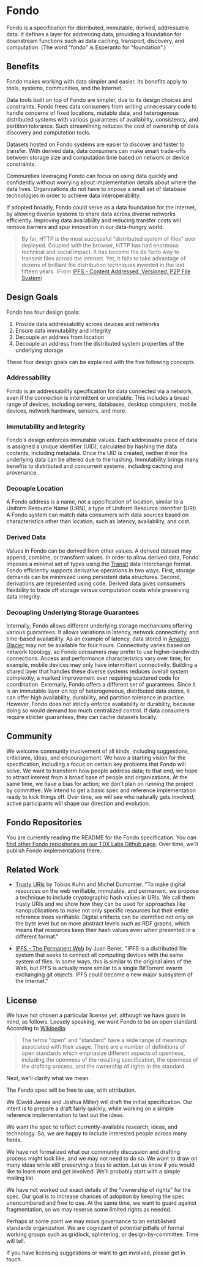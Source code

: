 # Fondo

Fondo is a specification for distributed, immutable, derived, addressable
data. It defines a layer for addressing data, providing a foundation for
downstream functions such as data caching, transport, discovery, and
computation. (The word "fondo" is Esperanto for "foundation".)

## Benefits

Fondo makes working with data simpler and easier. Its benefits apply to tools,
systems, communities, and the Internet.

Data tools built on top of Fondo are simpler, due to its design choices and
constraints. Fondo frees data consumers from writing unnecessary code to handle
concerns of fixed locations, mutable data, and heterogenous distributed systems
with various guarantees of availability, consistency, and partition
tolerance. Such streamlining reduces the cost of ownership of data discovery and
computation tools.

Datasets hosted on Fondo systems are easier to discover and faster to
transfer. With derived data, data consumers can make smart trade-offs between
storage size and computation time based on network or device constraints.

Communities leveraging Fondo can focus on using data quickly and confidently
without worrying about implementation details about where the data
lives. Organizations do not have to impose a small set of database technologies
in order to achieve data interoperability.

If adopted broadly, Fondo could serve as a data foundation for the Internet, by
allowing diverse systems to share data across diverse networks
efficiently. Improving data availability and reducing transfer costs will remove
barriers and spur innovation in our data-hungry world.

> By far, HTTP is the most successful "distributed system of files" ever
> deployed. Coupled with the browser, HTTP has had enormous technical and social
> impact. It has become the de facto way to transmit files across the
> internet. Yet, it fails to take advantage of dozens of brilliant file
> distribution techniques invented in the last fifteen years. (From
> [IPFS - Content Addressed, Versioned, P2P File System][ipfs])

## Design Goals

Fondo has four design goals:

1. Provide data addressability across devices and networks
2. Ensure data immutability and integrity
3. Decouple an address from location
4. Decouple an address from the distributed system properties of the underlying
   storage

These four design goals can be explained with the five following concepts.

### Addressability

Fondo is an addressability specification for data connected via a network, even
if the connection is intermittent or unreliable. This includes a broad range of
devices, including servers, databases, desktop computers, mobile devices,
network hardware, sensors, and more.

### Immutability and Integrity

Fondo's design enforces immutable values. Each addressable piece of data is
assigned a unique identifier (UID), calculated by hashing the data contents,
including metadata. Once the UID is created, neither it nor the underlying data
can be altered due to the hashing. Immutability brings many benefits to
distributed and concurrent systems, including caching and provenance.

### Decouple Location

A Fondo address is a name, not a specification of location, similar to a Uniform
Resource Name (URN), a type of Uniform Resource Identifier (URI). A Fondo system
can match data consumers with data sources based on characteristics other than
location, such as latency, availability, and cost.

### Derived Data

Values in Fondo can be derived from other values. A derived dataset may append,
combine, or transform values. In order to allow derived data, Fondo imposes a
minimal set of types using the [Transit][transit] data interchange format. Fondo
efficiently supports derivative operations in two ways. First, storage demands
can be minimized using persistent data structures. Second, derivations are
represented using code. Derived data gives consumers flexibility to trade off
storage versus computation costs while preserving data integrity.

### Decoupling Underlying Storage Guarantees

Internally, Fondo allows different underlying storage mechanisms offering
various guarantees. It allows variations in latency, network connectivity, and
time-based availability. As an example of latency, data stored in
[Amazon Glacier][glacier] may not be available for four hours. Connectivity
varies based on network topology, so Fondo consumers may prefer to use
higher-bandwidth connections. Access and performance characteristics vary over
time; for example, mobile devices may only have intermittent
connectivity. Building a shared layer that handles these diverse systems reduces
overall system complexity, a marked improvement over requiring scattered code
for coordination. Externally, Fondo offers a different set of guarantees. Since
it is an immutable layer on top of heterogeneous, distributed data stores, it
can offer high availability, durability, and partition tolerance in
practice. However, Fondo does not strictly enforce availability or durability,
because doing so would demand too much centralized control. If data consumers
require stricter guarantees, they can cache datasets locally.

## Community

We welcome community involvement of all kinds, including suggestions,
criticisms, ideas, and encouragement. We have a starting vision for the
specification, including a focus on certain key problems that Fondo will
solve. We want to transform how people address data; to that end, we hope to
attract interest from a broad base of people and organizations. At the same
time, we have a bias for action; we don't plan on running the project by
committee. We intend to get a basic spec and reference implementation ready to
kick things off. Over time, we will see who naturally gets involved; active
participants will shape our direction and evolution.

## Fondo Repositories

You are currently reading the README for the Fondo specification. You can
[find other Fondo repositories on our TDX Labs Github page][tdx-fondo]. Over
time, we'll publish Fondo implementations there.

## Related Work

* [Trusty URIs][trusty-uris] by Tobias Kuhn and Michel Dumontier. "To make
  digital resources on the web verifiable, immutable, and permanent, we propose
  a technique to include cryptographic hash values in URIs. We call them trusty
  URIs and we show how they can be used for approaches like nanopublications to
  make not only specific resources but their entire reference trees
  verifiable. Digital artifacts can be identified not only on the byte level but
  on more abstract levels such as RDF graphs, which means that resources keep
  their hash values even when presented in a different format."

* [IPFS - The Permanent Web][ipfs] by Juan Benet. "IPFS is a distributed file
  system that seeks to connect all computing devices with the same system of
  files. In some ways, this is similar to the original aims of the Web, but IPFS
  is actually more similar to a single BitTorrent swarm exchanging git
  objects. IPFS could become a new major subsystem of the Internet."

## License

We have not chosen a particular license yet, although we have goals in mind, as
follows. Loosely speaking, we want Fondo to be an open standard. According to
[Wikipedia][open-standard]:

> The terms "open" and "standard" have a wide range of meanings associated with
> their usage. There are a number of definitions of open standards which
> emphasize different aspects of openness, including the openness of the
> resulting specification, the openness of the drafting process, and the
> ownership of rights in the standard.

Next, we'll clarify what we mean.

The Fondo spec will be free to use, with attribution.

We (David James and Joshua Miller) will draft the initial specification. Our
intent is to prepare a draft fairly quickly, while working on a simple reference
implementation to test out the ideas.

We want the spec to reflect currently-available research, ideas, and
technology. So, we are happy to include interested people across many fields.

We have not formalized what our community discussion and drafting process might
look like, and we may not need to do so. We want to draw on many ideas while
still preserving a bias to action. Let us know if you would like to learn more
and get involved. We'll probably start with a simple mailing list.

We have not worked out exact details of the "ownership of rights" for the
spec. Our goal is to increase chances of adoption by keeping the spec
unencumbered and free to use. At the same time, we want to guard against
fragmentation, so we may reserve some limited rights as needed.

Perhaps at some point we may move governance to an established standards
organization. We are cognizant of potential pitfalls of formal working groups
such as gridlock, splintering, or design-by-committee. Time will tell.

If you have licensing suggestions or want to get involved, please get in touch.

[glacier]: https://aws.amazon.com/glacier

[ipfs]: https://github.com/jbenet/ipfs

[open-standard]: http://en.wikipedia.org/wiki/Open_standard

[riak]: http://basho.com/riak

[s3]: https://aws.amazon.com/s3

[tdx-fondo]: https://github.com/tdxlabs?query=fondo

[transit]: https://github.com/cognitect/transit-format

[trusty-uris]:
http://2014.eswc-conferences.org/sites/default/files/papers/paper_106.pdf
